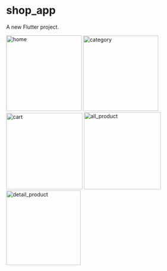 # shop_app

A new Flutter project.

<img width="203" alt="home" src="https://github.com/MehdiKeshavarz/app-shop/assets/94130466/0bbb7c69-56a5-4705-8f80-0aca62d070cf">
<img width="202" alt="category" src="https://github.com/MehdiKeshavarz/app-shop/assets/94130466/bf416171-afd9-4d1e-bcda-5f93e76ee234">
<img width="205" alt="cart" src="https://github.com/MehdiKeshavarz/app-shop/assets/94130466/8ff818e9-3340-4d90-b2cd-0ad0179e1948">
<img width="207" alt="all_product" src="https://github.com/MehdiKeshavarz/app-shop/assets/94130466/a1f3017a-0fb9-462a-a647-61b05a8e46a5">
<img width="200" alt="detail_product" src="https://github.com/MehdiKeshavarz/app-![Uploading detail_product1.png…]()
shop/assets/94130466/c6a32c69-8234-46dd-8010-a4b95b1e4464">
